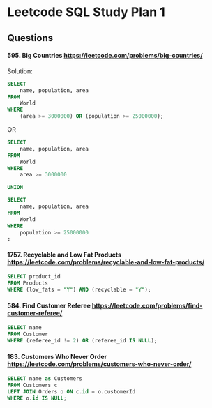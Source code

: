 # Leetcode SQL Study Plan 1

## Questions
#### 595. Big Countries https://leetcode.com/problems/big-countries/
Solution:

```sql
SELECT 
    name, population, area
FROM 
    World
WHERE 
    (area >= 3000000) OR (population >= 25000000);
```

OR

```sql
SELECT 
    name, population, area
FROM 
    World
WHERE 
    area >= 3000000

UNION

SELECT
    name, population, area
FROM 
    World
WHERE 
    population >= 25000000
;
```

#### 1757. Recyclable and Low Fat Products https://leetcode.com/problems/recyclable-and-low-fat-products/

```sql
SELECT product_id
FROM Products
WHERE (low_fats = "Y") AND (recyclable = "Y");
```

#### 584. Find Customer Referee https://leetcode.com/problems/find-customer-referee/
```sql
SELECT name
FROM Customer
WHERE (referee_id != 2) OR (referee_id IS NULL);
```

#### 183. Customers Who Never Order https://leetcode.com/problems/customers-who-never-order/
```sql
SELECT name as Customers
FROM Customers c
LEFT JOIN Orders o ON c.id = o.customerId
WHERE o.id IS NULL;
```
